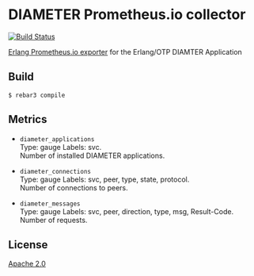 DIAMETER Prometheus.io collector
================================
[![Build Status][travis badge]][travis]

[Erlang Prometheus.io exporter](https://github.com/deadtrickster/prometheus.erl) for the
Erlang/OTP DIAMTER Application

Build
-----

    $ rebar3 compile

Metrics
-------

* `diameter_applications`<br />
Type: gauge
Labels: svc.<br />
Number of installed DIAMETER applications.

* `diameter_connections`<br />
Type: gauge
Labels: svc, peer, type, state, protocol.<br />
Number of connections to peers.

* `diameter_messages`<br />
Type: gauge
Labels: svc, peer, direction, type, msg, Result-Code.<br />
Number of requests.

## License

[Apache 2.0](LICENSE)

<!-- Badges -->
[travis]: https://travis-ci.com/travelping/prometheus_diameter_collector
[travis badge]: https://img.shields.io/travis/com/travelping/prometheus_diameter_collector/master.svg?style=flat-square
